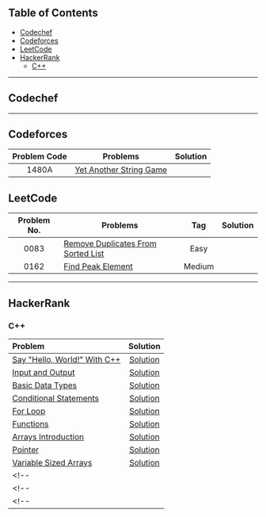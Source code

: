 ## Table of Contents

- [Codechef](#codechef)
- [Codeforces](#codeforces)
- [LeetCode](#leetcode)
- [HackerRank](#hackerrank)
  - [C++](#c)

----

## Codechef

----

## Codeforces

<!-- | Problems                          | Difficulty | links                                                            | Solution                                                                                                                                             |
| --------------------------------- | :--------: | ---------------------------------------------------------------- | ---------------------------------------------------------------------------------------------------------------------------------------------------- |
| Night at the Museum               |    800     | [Problem link](https://codeforces.com/problemset/problem/731/A)  | [Night at the Museum](https://github.com/master-coding/competitive-programming/blob/main/codeforces/A_Night_at_the_Museum.cpp "Night_at_the_Museum") |
| Juggling letters                  |    800     | [Problem link](https://codeforces.com/problemset/problem/1397/A) |                                                                                                                                                      |
| Restore the Permutation by Merger |    800     | [Problem link](https://codeforces.com/contest/1385/problem/B)    |                                                                                                                                                      |
| Arrival of the General            |    800     | [Problem link](https://codeforces.com/contest/144/problem/A)     |                                                                                                                                                      |
| Two Rabbits                       |    800     | [Problem link](https://codeforces.com/contest/1304/problem/A)    |                                                                                                                                                      |
| Common Subsequence                |    800     | [Problem link](https://codeforces.com/problemset/problem/1382/A) |                                                                                                                                                      |
| Patrick and Shopping              |    800     | [Problem link](https://codeforces.com/problemset/problem/599/A)  |                                                                                                                                                      |
| There Are Two Types of Burgers    |    800     | [Problem link](https://codeforces.com/problemset/problem/1207/A) |                                                                                                                                                      |
| Two Brackets                      |    800     | [Problem link](https://codeforces.com/problemset/problem/1452/C) |                                                                                                                                                      |
| Alexey and Train                  |    800     | [Problem link](https://codeforces.com/problemset/problem/1501/A) |                                                                                                                                                      |
| Prison Break                      |    800     | [Problem link](https://codeforces.com/contest/1482/problem/A)    |                                                                                                                                                      |
| Unique Number                     |    900     | [Problem link](https://codeforces.com/problemset/problem/1462/C) |                                                                                                                                                      | -->

| Problem Code |                                   Problems                                  | Solution |
| :----------: |  -------------------------------------------------------------------------  | :------: |
|    1480A     | [Yet Another String Game](https://codeforces.com/problemset/problem/1480/A) |          |

## LeetCode

| Problem No. | Problems                           |  Tag  |  Solution |
| :---------: | ---------------------------------- | :---: | -------- |
|    0083     | [Remove Duplicates From Sorted List](https://leetcode.com/problems/remove-duplicates-from-sorted-list/) | Easy  |  |         
|    0162     | [Find Peak Element](https://leetcode.com/problems/find-peak-element/) | Medium  |  |  

---

## HackerRank

### C++

|Problem | Solution|
|:--- | :---: |
| [Say "Hello, World!" With C++](https://www.hackerrank.com/challenges/cpp-hello-world/problem)| [Solution](https://github.com/master-coding/competitive-programming/blob/main/HackeRank/C%2B%2B/sayHelloWorld.cpp) |
| [Input and Output](https://www.hackerrank.com/challenges/cpp-input-and-output/problem)| [Solution](https://github.com/master-coding/competitive-programming/blob/main/HackeRank/C%2B%2B/inputAndOutput.cpp) |
| [Basic Data Types](https://www.hackerrank.com/challenges/c-tutorial-basic-data-types/problem)| [Solution](https://github.com/master-coding/competitive-programming/blob/main/HackeRank/C%2B%2B/basicDataTypes.cpp) |
| [Conditional Statements](https://www.hackerrank.com/challenges/c-tutorial-conditional-if-else/problem)| [Solution](https://github.com/master-coding/competitive-programming/blob/main/HackeRank/C%2B%2B/conditionalStatements.cpp) |
| [For Loop](https://www.hackerrank.com/challenges/c-tutorial-for-loop/problem)| [Solution](https://github.com/master-coding/competitive-programming/blob/main/HackeRank/C%2B%2B/forLoop.cpp) |
| [Functions](https://www.hackerrank.com/challenges/c-tutorial-functions/problem)| [Solution](https://github.com/master-coding/competitive-programming/blob/main/HackeRank/C%2B%2B/functions.cpp) |
| [Arrays Introduction](https://www.hackerrank.com/challenges/arrays-introduction/problem)|[Solution](https://github.com/master-coding/competitive-programming/blob/main/HackeRank/C%2B%2B/arraysIntroduction.cpp) |
| [Pointer](https://www.hackerrank.com/challenges/c-tutorial-pointer/problem)| [Solution](https://github.com/master-coding/competitive-programming/blob/main/HackeRank/C%2B%2B/pointer.cpp) |
| [Variable Sized Arrays](https://www.hackerrank.com/challenges/variable-sized-arrays/problem)| [Solution](https://github.com/master-coding/competitive-programming/blob/main/HackeRank/C%2B%2B/variableSizedArrays.cpp) |
<!-- | []()| | -->
<!-- | []()| | -->
<!-- | []()| | -->
